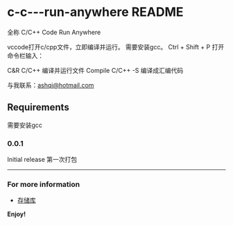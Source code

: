 # c-c---run-anywhere README

全称 C/C++ Code Run Anywhere

vccode打开c/cpp文件，立即编译并运行。 需要安装gcc。
Ctrl + Shift + P 打开命令栏输入： 

C&R C/C++ 编译并运行文件
Compile C/C++ -S 编译成汇编代码

与我联系：ashqi@hotmail.com

## Requirements

需要安装gcc

### 0.0.1

Initial release 第一次打包

-----------------------------------------------------------------------------------------------------------

### For more information

* [存储库](https://github.com/Syclight/C-and-CPP-Run-Anywhere.git/)

**Enjoy!**
